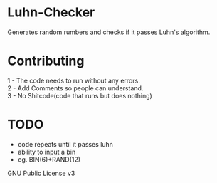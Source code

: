# Luhn-Checker

Generates random rumbers and checks if it passes Luhn's algorithm.

# Contributing
1 - The code needs to run without any errors.                                                                                    
2 - Add Comments so people can understand.                                                                        
3 - No Shitcode(code that runs but does nothing)                                                                    
# TODO
* code repeats until it passes luhn
* ability to input a bin
* eg. BIN(6)+RAND(12)

GNU Public License v3

